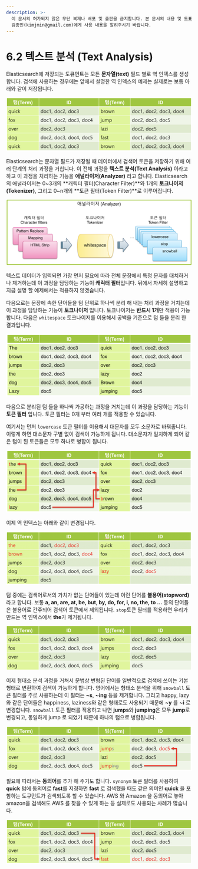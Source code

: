 ```yaml
---
description: >-
  이 문서의 허가되지 않은 무단 복제나 배포 및 출판을 금지합니다. 본 문서의 내용 및 도표 등을 인용하고자 하는 경우 출처를 명시하고
  김종민(kimjmin@gmail.com)에게 사용 내용을 알려주시기 바랍니다.
---
```


# 6.2 텍스트 분석 \(Text Analysis\)

  Elasticsearch에 저장되는 도큐먼트는 모든 **문자열\(text\)** 필드 별로 역 인덱스를 생성합니다. 검색에 사용하는 경우에는 앞에서 설명한 역 인덱스의 예제는 실제로는 보통 아래와 같이 저장됩니다.

![&#xC2E4;&#xC81C;&#xB85C; &#xC5ED; &#xC778;&#xB371;&#xC2A4;&#xC5D0; &#xC800;&#xC7A5;&#xB41C; &#xD140;](../.gitbook/assets/6.2-01.png)

  Elasticsearch는 문자열 필드가 저장될 때 데이터에서 검색어 토큰을 저장하기 위해 여러 단계의 처리 과정을 거칩니다. 이 전체 과정을 **텍스트 분석\(Text Analysis\)** 이라고 하고 이 과정을 처리하는 기능을 **애널라이저\(Analyzer\)** 라고 합니다. Elasticsearch의 애널라이저는 0~3개의 **캐릭터 필터\(Character Filter\)**와 1개의 **토크나이저\(Tokenizer\)**, 그리고 0~n개의 **토큰 필터\(Token Filter\)**로 이루어집니다.

![&#xC560;&#xB110;&#xB77C;&#xC774;&#xC800; &#xAD6C;&#xC131; : &#xCE90;&#xB9AD;&#xD130; &#xD544;&#xD130; - &#xD1A0;&#xD06C;&#xB098;&#xC774;&#xC800; - &#xD1A0;&#xD070;&#xD544;&#xD130;](../.gitbook/assets/6.2-02.png)

  텍스트 데이터가 입력되면 가장 먼저 필요에 따라 전체 문장에서 특정 문자를 대치하거나 제거하는데 이 과정을 담당하는 기능이 **캐릭터 필터**입니다. 뒤에서 자세히 설명하고 지금 설명 할 예제에서는 적용하지 않겠습니다.

  다음으로는 문장에 속한 단어들을 텀 단위로 하나씩 분리 해 내는 처리 과정을 거치는데 이 과정을 담당하는 기능이 **토크나이저** 입니다. 토크나이저는 **반드시 1개**만 적용이 가능합니다. 다음은 `whitespace` 토크나이저를 이용해서 공백을 기준으로 텀 들을 분리 한 결과입니다.

![whitespace &#xD1A0;&#xD06C;&#xB098;&#xC774;&#xC800; &#xC801;&#xC6A9;](../.gitbook/assets/6.1-03.png)

  다음으로 분리된 텀 들을 하나씩 가공하는 과정을 거치는데 이 과정을 담당하는 기능이 **토큰 필터** 입니다. 토큰 필터는 0개 부터 여러 개를 적용할 수 있습니다.

  여기서는 먼저 `lowercase` 토큰 필터를 이용해서 대문자를 모두 소문자로 바꿔줍니다. 이렇게 하면 대소문자 구별 없이 검색이 가능하게 됩니다. 대소문자가 일치하게 되어 같은 텀이 된 토큰들은 모두 하나로 병합이 됩니다.

![&#xC18C;&#xBB38;&#xC790;&#xB85C; &#xBCC0;&#xACBD; &#xD6C4; &#xAC19;&#xC740; &#xD140; &#xBCD1;&#xD569;](../.gitbook/assets/6.2-03.png)

  이제 역 인덱스는 아래와 같이 변경됩니다.

![&#xBCD1;&#xD569;&#xC774; &#xC644;&#xB8CC; &#xB41C; &#xD140;](../.gitbook/assets/6.2-04.png)

  텀 중에는 검색어로서의 가치가 없는 단어들이 있는데 이런 단어를 **불용어\(stopword\)** 라고 합니다. 보통 **a, an, are, at, be, but, by, do, for, i, no, the, to …** 등의 단어들은 불용어로 간주되어 검색어 토큰에서 제외됩니다. `stop`토큰 필터를 적용하면 우리가 만드는 역 인덱스에서 **the**가 제거됩니다.

![&#xBD88;&#xC6A9;&#xC5B4; the &#xAC00; &#xC81C;&#xAC70;&#xB41C; &#xD140;](../.gitbook/assets/6.2-05.png)

  이제 형태소 분석 과정을 거쳐서 문법상 변형된 단어를 일반적으로 검색에 쓰이는 기본 형태로 변환하여 검색이 가능하게 합니다. 영어에서는 형태소 분석을 위해 `snowball` 토큰 필터를 주로 사용하는데 이 필터는 **~s**, **~ing** 등을 제거합니다. 그리고 happy, lazy 와 같은 단어들은 happiness, laziness와 같은 형태로도 사용되기 때문에 **~y** 를 **~i** 로 변경합니다. `snowball` 토큰 필터를 적용하고 나면 **jumps**와 **jumping**은 모두 **jump**로 변경되고, 동일하게 jump 로 되었기 때문에 하나의 텀으로 병합됩니다.

![snowball &#xD615;&#xD0DC;&#xC18C; &#xBD84;&#xC11D; &#xC801;&#xC6A9; &#xD6C4; &#xD140; &#xBCD1;&#xD569;](../.gitbook/assets/6.2-06.png)

  필요에 따라서는 **동의어**를 추가 해 주기도 합니다. `synonym` 토큰 필터를 사용하여 **quick** 텀에 동의어로 **fast**를 지정하면 **fast** 로 검색했을 때도 같은 의미인 **quick** 을 포함하는 도큐먼트가 검색되도록 할 수 있습니다. AWS 와 Amazon 을 동의어로 놓아 amazon을 검색해도 AWS 를 찾을 수 있게 하는 등 실제로도 사용되는 사례가 많습니다.

![quick &#xACFC; fast &#xD140;&#xC774; &#xB3D9;&#xC758;&#xC5B4;&#xB85C; &#xC800;&#xC7A5;](../.gitbook/assets/6.2-07.png)

